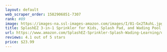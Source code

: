 ```yaml
---
layout: default 
﻿web_scraper_order: 1582906851-7307
rank: #89
image: https://images-na.ssl-images-amazon.com/images/I/81-Gx2TAuhL.jpg
title: SplashEZ 3-in-1 Sprinkler for Kids, Splash Pad, and Wading Pool for Learning – Children’s Sprinkler…
url: https://www.amazon.com/SplashEZ-Sprinkler-Splash-Wading-Learning/dp/B07MNMT3M7/ref=zg_mw_toys-and-games_89?_encoding=UTF8&psc=1&refRID=R42GPHP3YME7595BC2RQ
reviews: 4.1 out of 5 stars
price: $23.99 
---
```

